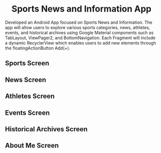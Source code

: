 <h1 align="center">Sports News and Information App</h1>

Developed an Android App focused on Sports News and Information.  The app will allow users to explore various sports categories, news, athletes, events, and historical archives using Google Material components such as TabLayout, ViewPager2, and BottomNavigation.  Each Fragment will include a dynamic RecyclerView which enables users to add new elements through the floatingActionButton Add(+).

## Sports Screen
## News Screen
## Athletes Screen
## Events Screen
## Historical Archives Screen
## About Me Screen
